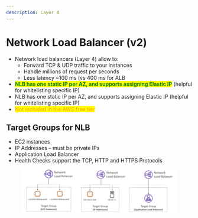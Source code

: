 ```yaml
---
description: Layer 4
---
```


# Network Load Balancer (v2)

* Network load balancers (Layer 4) allow to:&#x20;
  * Forward TCP & UDP traffic to your instances&#x20;
  * Handle millions of request per seconds&#x20;
  * Less latency \~100 ms (vs 400 ms for ALB
* <mark style="color:green;">**NLB has one static IP per AZ, and supports assigning Elastic IP**</mark> (helpful for whitelisting specific IP)
* NLB has one static IP per AZ, and supports assigning Elastic IP (helpful for whitelisting specific IP)
* <mark style="color:orange;">Not included in the AWS free tier</mark>

## Target Groups for NLB

* EC2 instances&#x20;
* IP Addresses – must be private IPs&#x20;
* Application Load Balancer&#x20;
* Health Checks support the TCP, HTTP and HTTPS Protocols

<figure><img src="../../../.gitbook/assets/image (8) (1).png" alt=""><figcaption></figcaption></figure>

